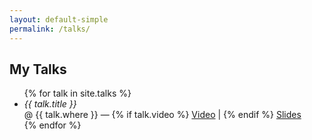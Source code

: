 ```yaml
---
layout: default-simple
permalink: /talks/
---
```


<section>
    <h1>My Talks</h1>
    <ul>
        {% for talk in site.talks %}
            <li>
                <em>{{ talk.title }}</em>
                <br>
                @ {{ talk.where }} —
                {% if talk.video %}
                    <a href="{{ talk.video }}">Video</a> |
                {% endif %}
                <a href="{{ talk.url }}">Slides</a>
            </li>
        {% endfor %}
    </ul>
</section>
